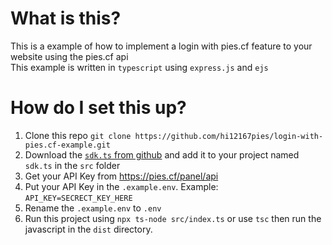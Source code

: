 # What is this?
This is a example of how to implement a login with pies.cf feature to your website using the pies.cf api\
This example is written in `typescript` using `express.js` and `ejs`

# How do I set this up?
1. Clone this repo `git clone https://github.com/hi12167pies/login-with-pies.cf-example.git`
2. Download the [`sdk.ts` from github](https://github.com/hi12167pies/pies.cf-api-sdk) and add it to your project named `sdk.ts` in the `src` folder
3. Get your API Key from https://pies.cf/panel/api
4. Put your API Key in the `.example.env`. Example: `API_KEY=SECRECT_KEY_HERE`
5. Rename the `.example.env` to `.env`
6. Run this project using `npx ts-node src/index.ts` or use `tsc` then run the javascript in the `dist` directory.
